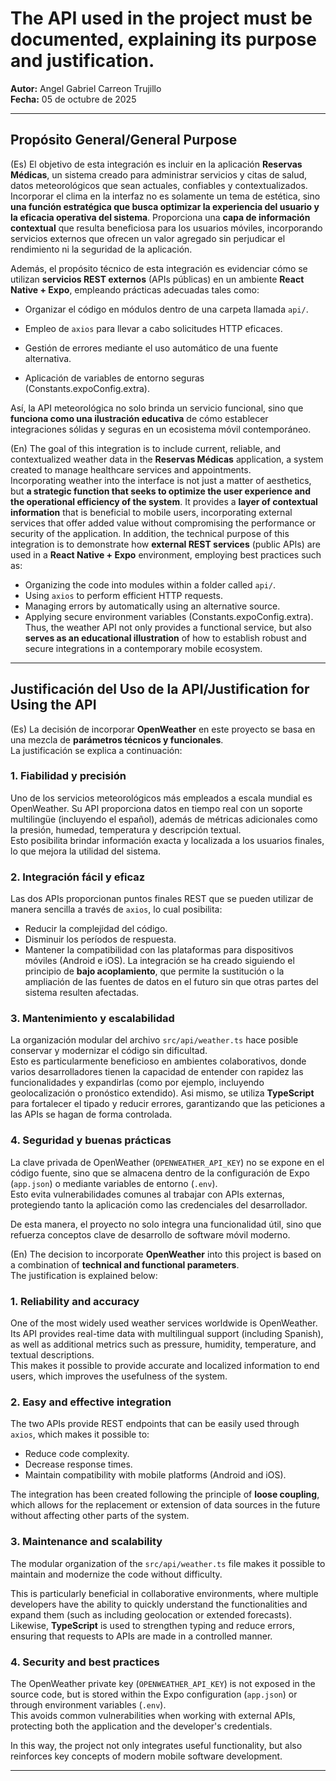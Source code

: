 # The API used in the project must be documented, explaining its purpose and justification.

**Autor:** Angel Gabriel Carreon Trujillo  
**Fecha:** 05 de octubre de 2025

---

## Propósito General/General Purpose

(Es)
El objetivo de esta integración es incluir en la aplicación **Reservas Médicas**, un sistema creado para administrar servicios y citas de salud, datos meteorológicos que sean actuales, confiables y contextualizados.  
 Incorporar el clima en la interfaz no es solamente un tema de estética, sino **una función estratégica que busca optimizar la experiencia del usuario y la eficacia operativa del sistema**.
Proporciona una **capa de información contextual** que resulta beneficiosa para los usuarios móviles, incorporando servicios externos que ofrecen un valor agregado sin perjudicar el rendimiento ni la seguridad de la aplicación.

Además, el propósito técnico de esta integración es evidenciar cómo se utilizan **servicios REST externos** (APIs públicas) en un ambiente **React Native + Expo**, empleando prácticas adecuadas tales como:

- Organizar el código en módulos dentro de una carpeta llamada `api/`.
- Empleo de `axios` para llevar a cabo solicitudes HTTP eficaces.

- Gestión de errores mediante el uso automático de una fuente alternativa.
- Aplicación de variables de entorno seguras (Constants.expoConfig.extra).

Así, la API meteorológica no solo brinda un servicio funcional, sino que **funciona como una ilustración educativa** de cómo establecer integraciones sólidas y seguras en un ecosistema móvil contemporáneo.

(En)
The goal of this integration is to include current, reliable, and contextualized weather data in the **Reservas Médicas** application, a system created to manage healthcare services and appointments.  
 Incorporating weather into the interface is not just a matter of aesthetics, but **a strategic function that seeks to optimize the user experience and the operational efficiency of the system**.
It provides a **layer of contextual information** that is beneficial to mobile users, incorporating external services that offer added value without compromising the performance or security of the application.
In addition, the technical purpose of this integration is to demonstrate how **external REST services** (public APIs) are used in a **React Native + Expo** environment, employing best practices such as:

- Organizing the code into modules within a folder called `api/`.
- Using `axios` to perform efficient HTTP requests.
- Managing errors by automatically using an alternative source.
- Applying secure environment variables (Constants.expoConfig.extra).
  Thus, the weather API not only provides a functional service, but also **serves as an educational illustration** of how to establish robust and secure integrations in a contemporary mobile ecosystem.

---

## Justificación del Uso de la API/Justification for Using the API

(Es)
La decisión de incorporar **OpenWeather** en este proyecto se basa en una mezcla de **parámetros técnicos y funcionales**.  
La justificación se explica a continuación:

### 1. Fiabilidad y precisión

Uno de los servicios meteorológicos más empleados a escala mundial es OpenWeather. Su API proporciona datos en tiempo real con un soporte multilingüe (incluyendo el español), además de métricas adicionales como la presión, humedad, temperatura y descripción textual.  
Esto posibilita brindar información exacta y localizada a los usuarios finales, lo que mejora la utilidad del sistema.

### 2. Integración fácil y eficaz

Las dos APIs proporcionan puntos finales REST que se pueden utilizar de manera sencilla a través de `axios`, lo cual posibilita:

- Reducir la complejidad del código.
- Disminuir los períodos de respuesta.
- Mantener la compatibilidad con las plataformas para dispositivos móviles (Android e iOS).
  La integración se ha creado siguiendo el principio de **bajo acoplamiento**, que permite la sustitución o la ampliación de las fuentes de datos en el futuro sin que otras partes del sistema resulten afectadas.

### 3. Mantenimiento y escalabilidad

La organización modular del archivo `src/api/weather.ts` hace posible conservar y modernizar el código sin dificultad.  
Esto es particularmente beneficioso en ambientes colaborativos, donde varios desarrolladores tienen la capacidad de entender con rapidez las funcionalidades y expandirlas (como por ejemplo, incluyendo geolocalización o pronóstico extendido).
Asi mismo, se utiliza **TypeScript** para fortalecer el tipado y reducir errores, garantizando que las peticiones a las APIs se hagan de forma controlada.

### 4. Seguridad y buenas prácticas

La clave privada de OpenWeather (`OPENWEATHER_API_KEY`) no se expone en el código fuente, sino que se almacena dentro de la configuración de Expo (`app.json`) o mediante variables de entorno (`.env`).  
Esto evita vulnerabilidades comunes al trabajar con APIs externas, protegiendo tanto la aplicación como las credenciales del desarrollador.

De esta manera, el proyecto no solo integra una funcionalidad útil, sino que refuerza conceptos clave de desarrollo de software móvil moderno.

(En)
The decision to incorporate **OpenWeather** into this project is based on a combination of **technical and functional parameters**.  
The justification is explained below:

### 1. Reliability and accuracy

One of the most widely used weather services worldwide is OpenWeather. Its API provides real-time data with multilingual support (including Spanish), as well as additional metrics such as pressure, humidity, temperature, and textual descriptions.  
This makes it possible to provide accurate and localized information to end users, which improves the usefulness of the system.

### 2. Easy and effective integration

The two APIs provide REST endpoints that can be easily used through `axios`, which makes it possible to:

- Reduce code complexity.
- Decrease response times.
- Maintain compatibility with mobile platforms (Android and iOS).

The integration has been created following the principle of **loose coupling**, which allows for the replacement or extension of data sources in the future without affecting other parts of the system.

### 3. Maintenance and scalability

The modular organization of the `src/api/weather.ts` file makes it possible to maintain and modernize the code without difficulty.

This is particularly beneficial in collaborative environments, where multiple developers have the ability to quickly understand the functionalities and expand them (such as including geolocation or extended forecasts).
Likewise, **TypeScript** is used to strengthen typing and reduce errors, ensuring that requests to APIs are made in a controlled manner.

### 4. Security and best practices

The OpenWeather private key (`OPENWEATHER_API_KEY`) is not exposed in the source code, but is stored within the Expo configuration (`app.json`) or through environment variables (`.env`).  
This avoids common vulnerabilities when working with external APIs, protecting both the application and the developer's credentials.

In this way, the project not only integrates useful functionality, but also reinforces key concepts of modern mobile software development.

---
